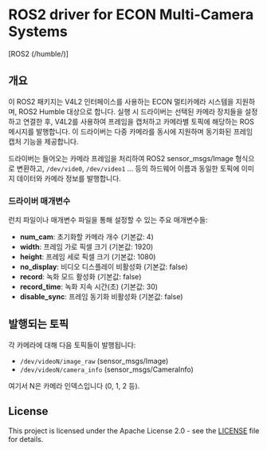 # ROS2 driver for ECON Multi-Camera Systems

[ROS2 (/humble/)]

## 개요

이 ROS2 패키지는 V4L2 인터페이스를 사용하는 ECON 멀티카메라 시스템을 지원하며, ROS2 Humble 대상으로 합니다.
실행 시 드라이버는 선택된 카메라 장치들을 설정하고 연결한 후, V4L2를 사용하여 프레임을 캡처하고
카메라별 토픽에 해당하는 ROS 메시지를 발행합니다. 이 드라이버는 다중 카메라를 동시에 지원하며
동기화된 프레임 캡처 기능을 제공합니다.

드라이버는 들어오는 카메라 프레임을 처리하여 ROS2 sensor_msgs/Image 형식으로 변환하고,
`/dev/vide0`, `/dev/video1` ... 등의 하드웨어 이름과 동일한 토픽에 이미지 데이터와 카메라 정보를 발행합니다.

### 드라이버 매개변수

런치 파일이나 매개변수 파일을 통해 설정할 수 있는 주요 매개변수들:

* **num_cam**: 초기화할 카메라 개수 (기본값: 4)
* **width**: 프레임 가로 픽셀 크기 (기본값: 1920)
* **height**: 프레임 세로 픽셀 크기 (기본값: 1080)
* **no_display**: 비디오 디스플레이 비활성화 (기본값: false)
* **record**: 녹화 모드 활성화 (기본값: false)
* **record_time**: 녹화 지속 시간(초) (기본값: 30)
* **disable_sync**: 프레임 동기화 비활성화 (기본값: false)

## 발행되는 토픽

각 카메라에 대해 다음 토픽들이 발행됩니다:

* `/dev/videoN/image_raw` (sensor_msgs/Image)
* `/dev/videoN/camera_info` (sensor_msgs/CameraInfo)

여기서 N은 카메라 인덱스입니다 (0, 1, 2 등).

## License

This project is licensed under the Apache License 2.0 - see the [LICENSE](LICENSE) file for details.
